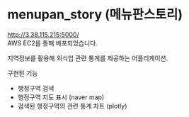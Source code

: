 # menupan_story (메뉴판스토리)

<http://3.38.115.215:5000/>  
AWS EC2를 통해 배포되었습니다.  
  
지역정보를 활용해 외식업 관련 통계를 제공하는 어플리케이션.  

구현된 기능  
- 행정구역 검색  
- 행정구역 지도 표시 (naver map)  
- 검색된 행정구역의 관련 통계 차트 (plotly)  
